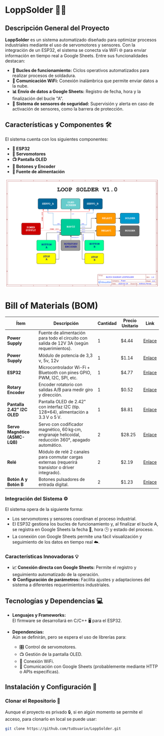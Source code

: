 # LoppSolder 🤖🔧

## Descripción General del Proyecto

**LoppSolder** es un sistema automatizado diseñado para optimizar procesos industriales mediante el uso de servomotores y sensores. Con la integración de un ESP32, el sistema se conecta vía WiFi 🌐 para enviar información en tiempo real a Google Sheets. Entre sus funcionalidades destacan:

- **🔄 Bucles de funcionamiento:** Ciclos operativos automatizados para realizar procesos de soldadura.
- **📶 Comunicación WiFi:** Conexión inalámbrica que permite enviar datos a la nube.
- **📊 Envío de datos a Google Sheets:** Registro de fecha, hora y la finalización del bucle "A".
- **🚨 Sistema de sensores de seguridad:** Supervisión y alerta en caso de activación de sensores, como la barrera de protección.

## Características y Componentes 🛠️

El sistema cuenta con los siguientes componentes:

- **📡 ESP32**
- **🦾 Servomotores**
- **📺 Pantalla OLED**
- **🔘 Botones y Encoder**
- **🔌 Fuente de alimentación**

![Texto alternativo](docs/Schematic_LoopSolder_2025-02-19.png "Diagrama de bloques")

# Bill of Materials (BOM)

| Ítem                                     | Descripción                                                                                                       | Cantidad | Precio Unitario | Link                  |
|------------------------------------------|-------------------------------------------------------------------------------------------------------------------|----------|-----------------|-----------------------|
| **Power Supply**                         | Fuente de alimentación para todo el circuito con salida de 12V 3A (según requerimientos).                       | 1        | $4.44             | [Enlace](https://es.aliexpress.com/item/1005006987242244.html?spm=a2g0o.productlist.main.3.6631faa8QDx076&algo_pvid=6c8ef64f-3580-49c6-a710-ff1509385b64&algo_exp_id=6c8ef64f-3580-49c6-a710-ff1509385b64-1&pdp_ext_f=%7B%22order%22%3A%221335%22%2C%22eval%22%3A%221%22%7D&pdp_npi=4%40dis%21USD%215.12%212.39%21%21%2137.08%2117.32%21%402103209b17400090895613464e1b0a%2112000038965797731%21sea%21PE%21912779390%21X&curPageLogUid=juGXE7S74jOk&utparam-url=scene%3Asearch%7Cquery_from%3A)           |
| **Power Supply**                         | Módulo de potencia de 3,3 v, 5v, 12v                       | 1        | $1.14             | [Enlace](https://es.aliexpress.com/item/1005005193771313.html?spm=a2g0o.productlist.main.3.296f2f36B0AE95&algo_pvid=1f22c934-0a5d-4f04-8fde-5719568bccfe&algo_exp_id=1f22c934-0a5d-4f04-8fde-5719568bccfe-1&pdp_ext_f=%7B%22order%22%3A%225%22%2C%22eval%22%3A%221%22%7D&pdp_npi=4%40dis%21USD%211.14%211.14%21%21%211.14%211.14%21%40210318e817400116222721664e85fd%2112000032072647542%21sea%21PE%21912779390%21X&curPageLogUid=Ihvhlq6pL4Cp&utparam-url=scene%3Asearch%7Cquery_from%3A)           |
| **ESP32**                                | Microcontrolador Wi-Fi + Bluetooth con pines GPIO, PWM, I2C, SPI, etc.                                            | 1        | $4.77             | [Enlace](https://es.aliexpress.com/item/1005007357884914.html?spm=a2g0o.productlist.main.1.344e43614W8wWW&algo_pvid=6c64a892-b5f3-44b7-9793-240b6e114a1c&algo_exp_id=6c64a892-b5f3-44b7-9793-240b6e114a1c-0&pdp_ext_f=%7B%22order%22%3A%221%22%2C%22eval%22%3A%221%22%7D&pdp_npi=4%40dis%21USD%2114.90%214.77%21%21%21107.98%2134.55%21%402101ea8c17400084159023277e49d4%2112000040412298449%21sea%21PE%21912779390%21X&curPageLogUid=TiZ3doCC1w6L&utparam-url=scene%3Asearch%7Cquery_from%3A)           |
| **Rotary Encoder**                       | Encoder rotatorio con salidas A/B para medir giro y dirección.                                                    | 1        | $0.52             | [Enlace](https://es.aliexpress.com/item/32908505224.html?spm=a2g0o.productlist.main.13.3274248cYwFWKd&algo_pvid=7b8d3002-ab88-4026-8265-839b8fa833c4&algo_exp_id=7b8d3002-ab88-4026-8265-839b8fa833c4-6&pdp_ext_f=%7B%22order%22%3A%224%22%2C%22eval%22%3A%221%22%7D&pdp_npi=4%40dis%21USD%210.65%210.52%21%21%210.65%210.52%21%402103241117400106475678189e9e26%2165901542625%21sea%21PE%21912779390%21X&curPageLogUid=Rp1tjfoiBugr&utparam-url=scene%3Asearch%7Cquery_from%3A)           |
| **Pantalla 2.42" I2C OLED**             | Pantalla OLED de 2.42" con interfaz I2C (típ. 128×64), alimentación a 3.3 V o 5 V.                                  | 1        | $8.81             | [Enlace](https://es.aliexpress.com/item/1005002766729064.html?spm=a2g0o.productlist.main.5.285e51dahZLtLm&algo_pvid=26142b1c-4d28-425f-b278-9f5998d1ef1e&algo_exp_id=26142b1c-4d28-425f-b278-9f5998d1ef1e-2&pdp_ext_f=%7B%22order%22%3A%22241%22%2C%22eval%22%3A%221%22%7D&pdp_npi=4%40dis%21USD%219.21%218.81%21%21%219.21%218.81%21%402103205217400108051501565e974e%2112000043383276407%21sea%21PE%21912779390%21X&curPageLogUid=IN1vUpsRs9AB&utparam-url=scene%3Asearch%7Cquery_from%3A)           |
| **Servo Magnético (ASMC-LQB)**           | Servo con codificador magnético, 60 kg·cm, engranaje helicoidal, reducción 360°, apagado automático.              | 2        | $28.25             | [Enlace](https://es.aliexpress.com/i/1005007773750682.html)           |
| **Relé**                                 | Módulo de relé 2 canales para conmutar cargas externas (requerirá transistor o driver integrado).                            | 2        | $2.19             | [Enlace](https://es.aliexpress.com/item/32882105105.html?spm=a2g0o.productlist.main.1.1ba61284CdLblH&algo_pvid=99441696-c360-47c5-a425-2db596b37fe8&algo_exp_id=99441696-c360-47c5-a425-2db596b37fe8-0&pdp_ext_f=%7B%22order%22%3A%2222%22%2C%22eval%22%3A%221%22%7D&pdp_npi=4%40dis%21USD%211.04%211.04%21%21%211.04%211.04%21%402103241117400109805046117e9e0e%2165586103649%21sea%21PE%21912779390%21X&curPageLogUid=gg726CU3YzlX&utparam-url=scene%3Asearch%7Cquery_from%3A)           |
| **Botón A y Botón B**                    | Botones pulsadores de entrada digital.                                                                            | 2        | $1.23             | [Enlace](https://es.aliexpress.com/item/4001148756697.html?spm=a2g0o.productlist.main.41.2d016f2ecx5sbu&algo_pvid=dca6552d-d879-409c-a0ae-f995d29a3fd6&algo_exp_id=dca6552d-d879-409c-a0ae-f995d29a3fd6-20&pdp_ext_f=%7B%22order%22%3A%22580%22%2C%22eval%22%3A%221%22%7D&pdp_npi=4%40dis%21USD%211.23%211.23%21%21%211.23%211.23%21%402103273e17400111026342241e3ffe%2110000014908266013%21sea%21PE%21912779390%21X&curPageLogUid=QsgE7hwsTsOh&utparam-url=scene%3Asearch%7Cquery_from%3A)           |



### Integración del Sistema ⚙️

El sistema opera de la siguiente forma:
- Los servomotores y sensores coordinan el proceso industrial.
- El ESP32 gestiona los bucles de funcionamiento y, al finalizar el bucle A, se registra en Google Sheets la fecha 📅, hora 🕒 y estado del proceso.
- La conexión con Google Sheets permite una fácil visualización y seguimiento de los datos en tiempo real ☁️.

### Características Innovadoras 💡

- **📈 Conexión directa con Google Sheets:** Permite el registro y seguimiento automatizado de la operación.
- **⚙️ Configuración de parámetros:** Facilita ajustes y adaptaciones del sistema a diferentes requerimientos industriales.

## Tecnologías y Dependencias 💻

- **Lenguajes y Frameworks:**  
  El firmware se desarrollará en C/C++ 🖥️ para el ESP32.

- **Dependencias:**  
  Aún se definirán, pero se espera el uso de librerías para:
  - 🎛️ Control de servomotores.
  - 📺 Gestión de la pantalla OLED.
  - 📶 Conexión WiFi.
  - 📡 Comunicación con Google Sheets (probablemente mediante HTTP o APIs específicas).

## Instalación y Configuración 🔧

### Clonar el Repositorio 🐙

Aunque el proyecto es privado 🔒, si en algún momento se permite el acceso, para clonarlo en local se puede usar:

```bash
git clone https://github.com/tuUsuario/LoppSolder.git